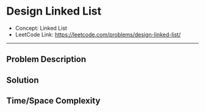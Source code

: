 # Design Linked List

- Concept: Linked List
- LeetCode Link: https://leetcode.com/problems/design-linked-list/

---

## Problem Description

## Solution

## Time/Space Complexity

